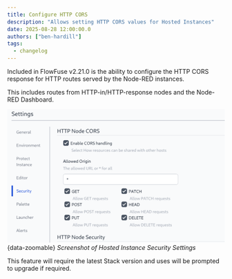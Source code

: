 ```yaml
---
title: Configure HTTP CORS
description: "Allows setting HTTP CORS values for Hosted Instances"
date: 2025-08-28 12:00:00.0
authors: ["ben-hardill"]
tags:
  - changelog
---
```


Included in FlowFuse v2.21.0 is the ability to configure the HTTP CORS response for HTTP routes served by the Node-RED instances.

This includes routes from HTTP-in/HTTP-response nodes and the Node-RED Dashboard.

![Screenshot of Hosted Instance Security Settings](./images/http-cors.png){data-zoomable}
_Screenshot of Hosted Instance Security Settings_

This feature will require the latest Stack version and uses will be prompted to upgrade if required.